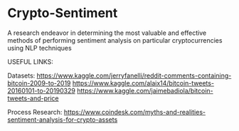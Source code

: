 # Crypto-Sentiment
A research endeavor in determining the most valuable and effective methods of performing sentiment analysis on particular cryptocurrencies using NLP techniques


USEFUL LINKS:

Datasets:
https://www.kaggle.com/jerryfanelli/reddit-comments-containing-bitcoin-2009-to-2019
https://www.kaggle.com/alaix14/bitcoin-tweets-20160101-to-20190329
https://www.kaggle.com/jaimebadiola/bitcoin-tweets-and-price

Process Research:
https://www.coindesk.com/myths-and-realities-sentiment-analysis-for-crypto-assets
